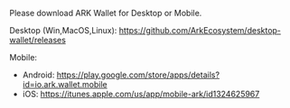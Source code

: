 Please download ARK Wallet for Desktop or Mobile.

Desktop (Win,MacOS,Linux): <a href="https://github.com/ArkEcosystem/desktop-wallet/releases">https://github.com/ArkEcosystem/desktop-wallet/releases</a>

Mobile:
- Android: <a href="https://play.google.com/store/apps/details?id=io.ark.wallet.mobile">https://play.google.com/store/apps/details?id=io.ark.wallet.mobile</a>
- iOS: <a href="https://itunes.apple.com/us/app/mobile-ark/id1324625967">https://itunes.apple.com/us/app/mobile-ark/id1324625967</a>
